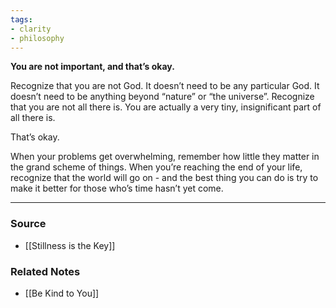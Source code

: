 ```yaml
---
tags:
- clarity
- philosophy
---
```

**You are not important, and that’s okay.**

Recognize that you are not God. It doesn’t need to be any particular God. It doesn’t need to be anything beyond “nature” or “the universe”. Recognize that you are not all there is. You are actually a very tiny, insignificant part of all there is.

That’s okay.

When your problems get overwhelming, remember how little they matter in the grand scheme of things. When you’re reaching the end of your life, recognize that the world will go on - and the best thing you can do is try to make it better for those who’s time hasn’t yet come. 

---

### Source
- [[Stillness is the Key]]

### Related Notes
- [[Be Kind to You]]
